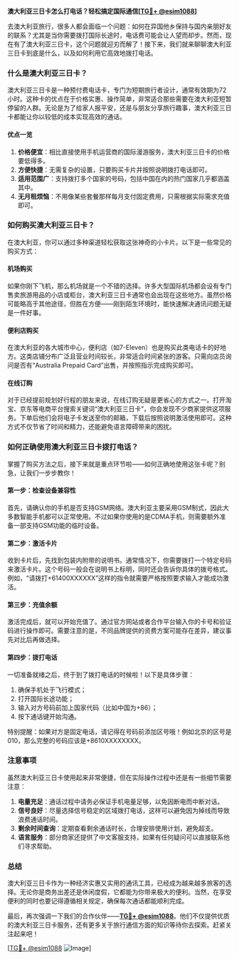 **澳大利亚三日卡怎么打电话？轻松搞定国际通信[[TG💪+ @esim1088](https://t.me/s/esim1088)]**

去澳大利亚旅行，很多人都会面临一个问题：如何在异国他乡保持与国内亲朋好友的联系？尤其是当你需要拨打国际长途时，电话费可能会让人望而却步。然而，现在有了澳大利亚三日卡，这个问题就迎刃而解了！接下来，我们就来聊聊澳大利亚三日卡到底是什么，以及如何利用它高效地拨打电话。

### **什么是澳大利亚三日卡？**

澳大利亚三日卡是一种预付费电话卡，专门为短期旅行者设计，通常有效期为72小时。这种卡的优点在于价格实惠、操作简单，非常适合那些需要在澳大利亚短暂停留的人群。无论是为了给家人报平安，还是与朋友分享旅行趣事，澳大利亚三日卡都能让你以较低的成本实现高效的通话。

#### **优点一览**
1. **价格便宜**：相比直接使用手机运营商的国际漫游服务，澳大利亚三日卡的价格要低得多。
2. **方便快捷**：无需复杂的设置，只要购买卡片并按照说明拨打电话即可。
3. **适用范围广**：支持拨打多个国家的号码，包括中国在内的热门国家几乎都涵盖其中。
4. **无月租烦恼**：不用像某些套餐那样每月支付固定费用，只需根据实际需求充值即可。

### **如何购买澳大利亚三日卡？**

在澳大利亚，你可以通过多种渠道轻松获取这张神奇的小卡片。以下是一些常见的购买方式：

#### **机场购买**
如果你刚下飞机，那么机场就是一个不错的选择。许多大型国际机场都会设有专门售卖旅游用品的小店或柜台，澳大利亚三日卡通常也会出现在这些地方。虽然价格可能略高于其他途径，但胜在方便——刚到陌生环境时，能快速解决通讯问题无疑是一件好事。

#### **便利店购买**
在澳大利亚的各大城市中心，便利店（如7-Eleven）也是购买此类电话卡的好地方。这类店铺分布广泛且营业时间较长，非常适合时间紧张的游客。只需向店员询问是否有“Australia Prepaid Card”出售，并按照指示完成购买即可。

#### **在线订购**
对于已经提前规划好行程的朋友来说，在线订购无疑是更省心的方式之一。打开淘宝、京东等电商平台搜索关键词“澳大利亚三日卡”，你会发现不少商家提供这项服务。下单后他们会将电子卡发送至你的邮箱，下载后按照说明激活使用即可。这种方式不仅节省了时间和精力，还能避免语言障碍带来的困扰。

### **如何正确使用澳大利亚三日卡拨打电话？**

掌握了购买方法之后，接下来就是重点环节啦——如何正确地使用这张卡呢？别急，让我们一步步教你！

#### **第一步：检查设备兼容性**
首先，请确认你的手机是否支持GSM网络。澳大利亚主要采用GSM制式，因此大多数智能手机都可以正常使用。不过如果你使用的是CDMA手机，则需要额外准备一部支持GSM功能的临时设备。

#### **第二步：激活卡片**
收到卡片后，先找到包装内附带的说明书。通常情况下，你需要拨打一个特定号码来激活卡片。这个号码一般会在说明书上标明，同时还会告诉你具体的拨号格式。例如，“请拨打+61400XXXXXX”这样的指令就需要严格按照要求输入才能成功激活。

#### **第三步：充值余额**
激活完成后，就可以开始充值了。通过官方网站或者合作平台输入你的卡号和验证码进行操作即可。需要注意的是，不同品牌提供的资费方案可能存在差异，建议事先对比后再做选择。

#### **第四步：拨打电话**
一切准备就绪之后，终于到了拨打电话的时候啦！以下是具体步骤：
1. 确保手机处于飞行模式；
2. 打开国际长途功能；
3. 输入对方号码前加上国家代码（比如中国为+86）；
4. 按下通话键开始沟通。

特别提醒：如果对方是固定电话，请记得在号码前添加区号哦！例如北京的区号是010，那么完整的号码应该是+8610XXXXXXXX。

### **注意事项**
虽然澳大利亚三日卡使用起来非常便捷，但在实际操作过程中还是有一些细节需要注意：

1. **电量充足**：通话过程中请务必保证手机电量足够，以免因断电而中断对话。
2. **信号良好**：尽量选择信号稳定的区域拨打电话，这样可以避免因为掉线而导致浪费通话时间。
3. **剩余时间查询**：定期查看剩余通话时长，合理安排使用计划，避免超支。
4. **语言服务**：部分商家还提供了中文客服支持，如果有任何疑问可以直接联系他们寻求帮助。

### **总结**
澳大利亚三日卡作为一种经济实惠又实用的通讯工具，已经成为越来越多旅客的选择。无论你是商务出差还是休闲度假，它都能为你带来极大的便利。当然，在享受便利的同时也要记得遵循相关规定，确保每次通话都能顺利完成。

最后，再次强调一下我们的合作伙伴——**[TG💪+ @esim1088](https://t.me/s/esim1088)**。他们不仅提供优质的澳大利亚三日卡服务，还有更多关于旅行通信方面的知识等待你去探索。赶紧关注起来吧！

[[TG💪+ @esim1088](https://t.me/s/esim1088) ![Image](https://i.postimg.cc/4NQfJmqS/Snipaste-2025-05-13-00-14-12.png)]